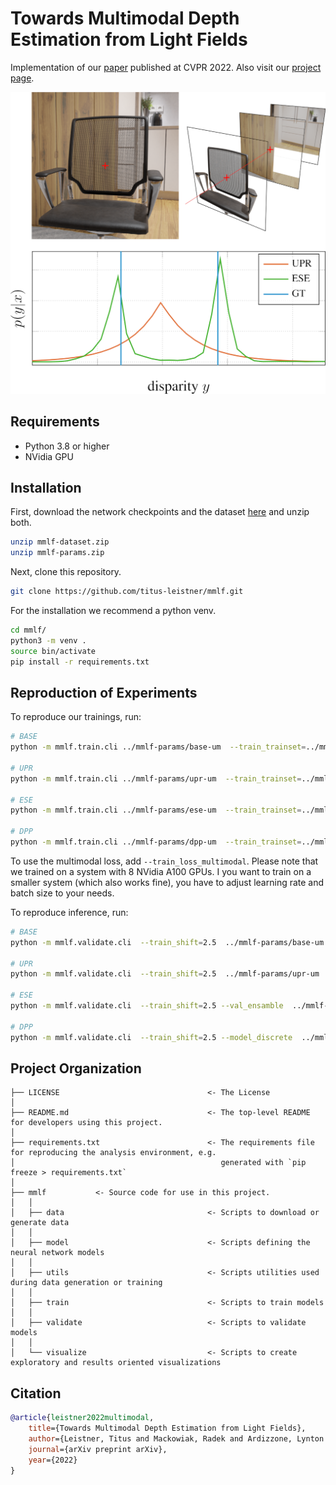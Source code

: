 # Towards Multimodal Depth Estimation from Light Fields
Implementation of our [paper](https://arxiv.org/pdf/2203.16542.pdf) published at CVPR 2022. Also visit our [project page](https://titus-leistner.de/towards-multimodal-depth-estimation-from-light-fields.html).

![teaser figure](imgs/teaser.png)

## Requirements
* Python 3.8 or higher
* NVidia GPU

## Installation
First, download the network checkpoints and the dataset [here](https://drive.google.com/drive/folders/1bxfFCbXlVR6LJB7LTbyLD5_0OfgXVALi?usp=sharing) and unzip both.
```sh
unzip mmlf-dataset.zip
unzip mmlf-params.zip
```
Next, clone this repository.
```sh
git clone https://github.com/titus-leistner/mmlf.git
```
For the installation we recommend a python venv.
```sh
cd mmlf/
python3 -m venv .
source bin/activate
pip install -r requirements.txt
```

## Reproduction of Experiments
To reproduce our trainings, run:
```sh
# BASE
python -m mmlf.train.cli ../mmlf-params/base-um  --train_trainset=../mmlf-dataset/train --train_shift=2.5 --train_valset=../mmlf-dataset/val --train_lr=1e-3 --train_bs=512 --train_ps=96  --train_warm_start

# UPR
python -m mmlf.train.cli ../mmlf-params/upr-um  --train_trainset=../mmlf-dataset/train --train_shift=2.5 --train_valset=../mmlf-dataset/val --train_lr=1e-3 --train_bs=512 --train_ps=96  --train_warm_start --model_uncert

# ESE
python -m mmlf.train.cli ../mmlf-params/ese-um  --train_trainset=../mmlf-dataset/train --train_shift=2.5 --train_valset=../mmlf-dataset/val --train_lr=1e-3 --train_bs=512 --train_ps=96  --train_warm_start --model_uncert

# DPP
python -m mmlf.train.cli ../mmlf-params/dpp-um  --train_trainset=../mmlf-dataset/train --train_shift=2.5 --train_valset=../mmlf-dataset/val --train_lr=1e-3 --train_bs=512 --train_ps=96  --train_warm_start --model_uncert --val_ensamble
```

To use the multimodal loss, add `--train_loss_multimodal`. Please note that we trained on a system with 8 NVidia A100 GPUs. I you want to train on a smaller system (which also works fine), you have to adjust learning rate and batch size to your needs.

To reproduce inference, run:
```sh
# BASE
python -m mmlf.validate.cli  --train_shift=2.5  ../mmlf-params/base-um ../mmlf-dataset/val

# UPR
python -m mmlf.validate.cli  --train_shift=2.5  ../mmlf-params/upr-um ../mmlf-dataset/val

# ESE
python -m mmlf.validate.cli  --train_shift=2.5 --val_ensamble  ../mmlf-params/ese-um ../mmlf-dataset/val

# DPP
python -m mmlf.validate.cli  --train_shift=2.5 --model_discrete  ../mmlf-params/dpp-um ../mmlf-dataset/val

```

## Project Organization

    ├── LICENSE                                 <- The License
    │
    ├── README.md                               <- The top-level README for developers using this project.
    │
    ├── requirements.txt                        <- The requirements file for reproducing the analysis environment, e.g.
    │                                              generated with `pip freeze > requirements.txt`
    │
    ├── mmlf           <- Source code for use in this project.
    │   │
    │   ├── data                                <- Scripts to download or generate data
    │   │
    │   ├── model                               <- Scripts defining the neural network models
    │   │
    │   ├── utils                               <- Scripts utilities used during data generation or training
    │   │
    │   ├── train                               <- Scripts to train models
    │   │
    │   ├── validate                            <- Scripts to validate models
    │   │
    │   └── visualize                           <- Scripts to create exploratory and results oriented visualizations

## Citation
```bibtex
@article{leistner2022multimodal,
    title={Towards Multimodal Depth Estimation from Light Fields},
    author={Leistner, Titus and Mackowiak, Radek and Ardizzone, Lynton and K{\"o}the, Ullrich and Rother, Carsten},
    journal={arXiv preprint arXiv},
    year={2022}
}
```
